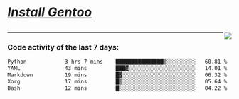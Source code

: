
<div align="left" style=""> <!--td installgentoo-->

<h1 style="border: none;">
  
 [*Install Gentoo*](https://wiki.gentoo.org/wiki/Handbook:Main_Page)
</h1>


<img align="right" src="https://github-readme-stats.vercel.app/api/top-langs/?username=notdevblue&layout=compact&theme=dark">
  
---

### Code activity of the last 7 days:

<!--START_SECTION:waka-->

```txt
Python            3 hrs 7 mins    ███████████████▒░░░░░░░░░   60.81 %
YAML              43 mins         ███▓░░░░░░░░░░░░░░░░░░░░░   14.01 %
Markdown          19 mins         █▓░░░░░░░░░░░░░░░░░░░░░░░   06.32 %
Xorg              17 mins         █▒░░░░░░░░░░░░░░░░░░░░░░░   05.64 %
Bash              12 mins         █░░░░░░░░░░░░░░░░░░░░░░░░   04.22 %
```

<!--END_SECTION:waka-->
